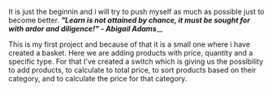 It is just the beginnin and i will try to push myself as much as possible just to become better.
_**"Learn is not attained by chance, it must be sought for with ardor and diligence!" - Abigail Adams**___ 

This is my first project and because of that it is a small one where i have created a basket. Here we are adding products with price, quantity and a specific type. 
For that I've created a switch which is giving us the possibility to add products, to calculate to total price, to sort products based on their category, and to calculate the price for that category.
